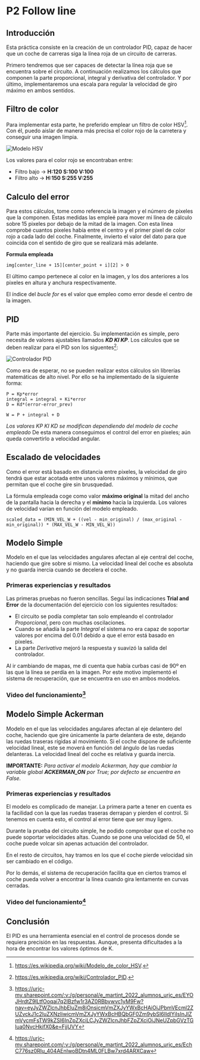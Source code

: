 # P2 Follow line

## Introducción

Esta práctica consiste en la creación de un controlador PID, capaz de hacer que un coche de carreras siga la línea roja de un circuito de carreras.

Primero tendremos que ser capaces de detectar la línea roja que se encuentra sobre el circuito. A continuación realizamos los cálculos que componen la parte proporcional, integral y derivativa del controlador. Y por último, implementaremos una escala para regular la velocidad de giro máximo en ambos sentidos.

## Filtro de color

Para implementar esta parte, he preferido emplear un filtro de color HSV[^1]. Con él, puedo aislar de manera más precisa el color rojo de la carretera y conseguir una imagen limpia.

![Modelo HSV](https://upload.wikimedia.org/wikipedia/commons/thumb/6/6c/Cono_de_la_coloraci%C3%B3n_HSV.png/250px-Cono_de_la_coloraci%C3%B3n_HSV.png)

Los valores para el color rojo se encontraban entre: 

  - Filtro bajo -> **H:120 S:100 V:100**
  - Filtro alto -> **H:150 S:255 V:255**

[^1]: https://es.wikipedia.org/wiki/Modelo_de_color_HSV.

## Calculo del error

Para estos cálculos, tome como referencia la imagen y el número de pixeles que la componen. Estas medidas las empleé para mover mi línea de cálculo sobre 15 pixeles por debajo de la mitad de la imagen. Con esta línea comprobé cuantos pixeles había entre el centro y el primer pixel de color rojo a cada lado del coche. Finalmente, invierto el valor del dato para que coincida con el sentido de giro que se realizará más adelante. 

**Formula empleada**
```
img[center_line + 15][center_point + i][2] > 0
```
El último campo pertenece al color en la imagen, y los dos anteriores a los pixeles en altura y anchura respectivamente.

El índice del _bucle for_ es el valor que empleo como error desde el centro de la imagen.

## PID

Parte más importante del ejercicio. Su implementación es simple, pero necesita de valores ajustables llamados **_KD KI KP_**.
Los cálculos que se deben realizar para el PID son los siguentes[^2]:

![Controlador PID](https://upload.wikimedia.org/wikipedia/en/1/11/PID-feedback-loop-v1.png)

Como era de esperar, no se pueden realizar estos cálculos sin librerías matemáticas de alto nivel. Por ello se ha implementado de la siguiente forma:

```
P = Kp*error
integral = integral + Ki*error
D = Kd*(error-error_prev)

W = P + integral + D
```
_Los valores KP KI KD se modifican dependiendo del modelo de coche empleado_
De esta manera conseguimos el control del error en pixeles; aún queda convertirlo a velocidad angular.

[^2]: https://es.wikipedia.org/wiki/Controlador_PID.

## Escalado de velocidades

Como el error está basado en distancia entre pixeles, la velocidad de giro tendrá que estar acotada entre unos valores máximos y mínimos, que permitan que el coche gire sin brusquedad.

La fórmula empleada coge como valor **máximo original** la mitad del ancho de la pantalla hacia la derecha y el **mínimo** hacia la izquierda. Los valores de velocidad varían en función del modelo empleado.
```
scaled_data = (MIN_VEL_W + ((vel - min_original) / (max_original - min_original)) * (MAX_VEL_W - MIN_VEL_W))
```

## Modelo Simple

Modelo en el que las velocidades angulares afectan al eje central del coche, haciendo que gire sobre si mismo.
La velocidad lineal del coche es absoluta y no guarda inercia cuando se decelera el coche.

### Primeras experiencias y resultados

Las primeras pruebas no fueron sencillas. Seguí las indicaciones **Trial and Error** de la documentación del ejercicio con los siguientes resultados:

  - El circuito se podía completar tan solo empleando el controlador *Proporcional*, pero con muchas oscilaciones.
  - Cuando se añadía la parte *Integral* el sistema no era capaz de soportar valores por encima del 0.01 debido a que el error está basado en pixeles.
  - La parte _Derivativa_ mejoró la respuesta y suavizó la salida del controlador.

Al ir cambiando de mapas, me di cuenta que había curbas casi de 90º en las que la línea se perdía en la imagen. Por este motivo implementó el sistema de recuperación, que se encuentra en uso en ambos modelos.

### Video del funcionamiento[^3]

[^3]: https://urjc-my.sharepoint.com/:v:/g/personal/e_martint_2022_alumnos_urjc_es/EYOJHrdtZ9lLtfOoqai7q2IBzfw1r3AZ0RBbvwvc1yM9Fw?nav=eyJyZWZlcnJhbEluZm8iOnsicmVmZXJyYWxBcHAiOiJPbmVEcml2ZUZvckJ1c2luZXNzIiwicmVmZXJyYWxBcHBQbGF0Zm9ybSI6IldlYiIsInJlZmVycmFsTW9kZSI6InZpZXciLCJyZWZlcnJhbFZpZXciOiJNeUZpbGVzTGlua0NvcHkifX0&e=FjjUVY

## Modelo Simple Ackerman 

Modelo en el que las velocidades angulares afectan al eje delantero del coche, haciendo que gire únicamente la parte delantera de este, dejando las ruedas traseras rígidas al movimiento. Si el coche dispone de suficiente velocidad lineal, este se moverá en función del ángulo de las ruedas delanteras.
La velocidad lineal del coche es relativa y guarda inercia. 

**IMPORTANTE:** *Para activar el modelo Ackerman, hay que cambiar la variable global **ACKERMAN_ON** por True; por defecto se encuentra en False.*

### Primeras experiencias y resultados

El modelo es complicado de manejar. La primera parte a tener en cuenta es la facilidad con la que las ruedas traseras derrapan y pierden el control. Si tenemos en cuenta esto, el control al error tiene que ser muy ligero.

Durante la prueba del circuito simple, he podido comprobar que el coche no puede soportar velocidades altas. Cuando se pone una velocidad de 50, el coche puede volcar sin apenas actuación del controlador.

En el resto de circuitos, hay tramos en los que el coche pierde velocidad sin ser cambiado en el código.

Por lo demás, el sistema de recuperación facilita que en ciertos tramos el coche pueda volver a encontrar la línea cuando gira lentamente en curvas cerradas.

### Video del funcionamiento[^4]

[^4]: https://urjc-my.sharepoint.com/:v:/g/personal/e_martint_2022_alumnos_urjc_es/EchC776sz0RIu_404AEnlwoBDtn4ML0FLBw7xrd4ARXCaw

## Conclusión

El PID es una herramienta esencial en el control de procesos donde se requiera precisión en las respuestas. Aunque, presenta dificultades a la hora de encontrar los valores óptimos de K.
